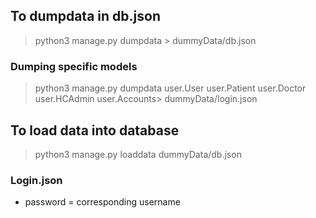 ## To dumpdata in db.json 
> python3 manage.py dumpdata > dummyData/db.json
### Dumping specific models 
> python3 manage.py dumpdata user.User user.Patient user.Doctor user.HCAdmin user.Accounts> dummyData/login.json
## To load data into database
> python3 manage.py loaddata dummyData/db.json  

### Login.json
* password = corresponding username 